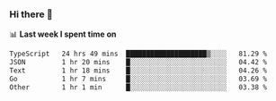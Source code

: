 ### Hi there 👋

<!--
**DBvc/DBvc** is a ✨ _special_ ✨ repository because its `README.md` (this file) appears on your GitHub profile.

Here are some ideas to get you started:

- 🔭 I’m currently working on ...
- 🌱 I’m currently learning ...
- 👯 I’m looking to collaborate on ...
- 🤔 I’m looking for help with ...
- 💬 Ask me about ...
- 📫 How to reach me: ...
- 😄 Pronouns: ...
- ⚡ Fun fact: ...
-->

📊 **Last week I spent time on**
<!--START_SECTION:waka-->

```txt
TypeScript   24 hrs 49 mins  ████████████████████▒░░░░   81.29 %
JSON         1 hr 20 mins    █░░░░░░░░░░░░░░░░░░░░░░░░   04.42 %
Text         1 hr 18 mins    █░░░░░░░░░░░░░░░░░░░░░░░░   04.26 %
Go           1 hr 7 mins     █░░░░░░░░░░░░░░░░░░░░░░░░   03.69 %
Other        1 hr 1 min      █░░░░░░░░░░░░░░░░░░░░░░░░   03.38 %
```

<!--END_SECTION:waka-->
